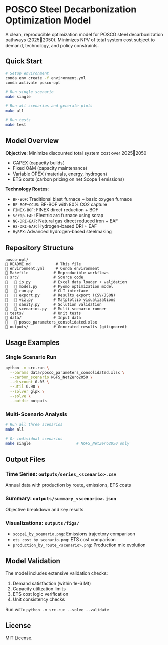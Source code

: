 # POSCO Steel Decarbonization Optimization Model

A clean, reproducible optimization model for POSCO steel decarbonization pathways (20252050). Minimizes NPV of total system cost subject to demand, technology, and policy constraints.

## Quick Start

```bash
# Setup environment
conda env create -f environment.yml
conda activate posco-opt

# Run single scenario
make single

# Run all scenarios and generate plots  
make all

# Run tests
make test
```

## Model Overview

**Objective**: Minimize discounted total system cost over 20252050
- CAPEX (capacity builds)
- Fixed O&M (capacity maintenance) 
- Variable OPEX (materials, energy, hydrogen)
- ETS costs (carbon pricing on net Scope 1 emissions)

**Technology Routes**:
- `BF-BOF`: Traditional blast furnace + basic oxygen furnace
- `BF-BOF+CCUS`: BF-BOF with 80% CO2 capture
- `FINEX-BOF`: FINEX direct reduction + BOF
- `Scrap-EAF`: Electric arc furnace using scrap
- `NG-DRI-EAF`: Natural gas direct reduced iron + EAF
- `H2-DRI-EAF`: Hydrogen-based DRI + EAF
- `HyREX`: Advanced hydrogen-based steelmaking

## Repository Structure

```
posco-opt/
   README.md           # This file
   environment.yml     # Conda environment
   Makefile           # Reproducible workflows
   src/               # Source code
      io.py          # Excel data loader + validation
      model.py       # Pyomo optimization model
      run.py         # CLI interface
      export.py      # Results export (CSV/JSON)
      viz.py         # Matplotlib visualizations
      sanity.py      # Solution validation
      scenarios.py   # Multi-scenario runner
   tests/             # Unit tests
   data/              # Input data
      posco_parameters_consolidated.xlsx
   outputs/           # Generated results (gitignored)
```

## Usage Examples

### Single Scenario Run

```bash
python -m src.run \
  --params data/posco_parameters_consolidated.xlsx \
  --carbon_scenario NGFS_NetZero2050 \
  --discount 0.05 \
  --util 0.90 \
  --solver glpk \
  --solve \
  --outdir outputs
```

### Multi-Scenario Analysis

```bash
# Run all three scenarios
make all

# Or individual scenarios
make single                    # NGFS_NetZero2050 only
```

## Output Files

### Time Series: `outputs/series_<scenario>.csv`
Annual data with production by route, emissions, ETS costs

### Summary: `outputs/summary_<scenario>.json`
Objective breakdown and key results

### Visualizations: `outputs/figs/`
- `scope1_by_scenario.png`: Emissions trajectory comparison
- `ets_cost_by_scenario.png`: ETS cost comparison  
- `production_by_route_<scenario>.png`: Production mix evolution

## Model Validation

The model includes extensive validation checks:
1. Demand satisfaction (within 1e-6 Mt)
2. Capacity utilization limits
3. ETS cost logic verification
4. Unit consistency checks

Run with: `python -m src.run --solve --validate`

## License

MIT License.